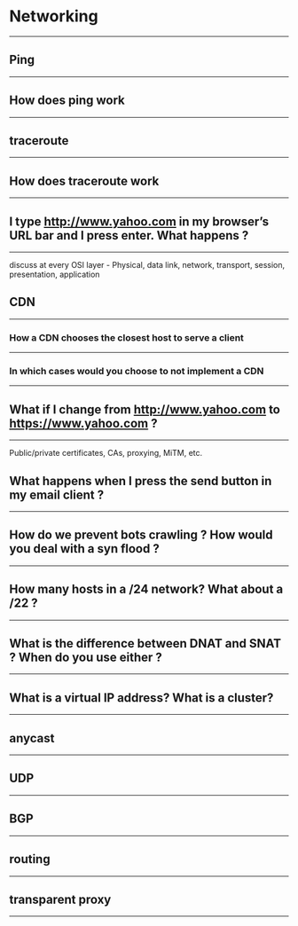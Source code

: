 # Networking
---

## Ping
---

## How does ping work
---

## traceroute
---

## How does traceroute work
---

## I type http://www.yahoo.com in my browser’s URL bar and I press enter. What happens ?
---
discuss at every OSI layer - Physical, data link, network, transport, session, presentation, application

## CDN
---

### How a CDN chooses the closest host to serve a client
---

### In which cases would you choose to not implement a CDN
---

## What if I change from http://www.yahoo.com to https://www.yahoo.com  ?
---

Public/private certificates, CAs, proxying, MiTM, etc.

## What happens when I press the send button in my email client ?
---

## How do we prevent bots crawling ? How would you deal with a syn flood ?
---

## How many hosts in a /24 network? What about a /22 ?
---

## What is the difference between DNAT and SNAT ? When do you use either ?
---

## What is a virtual IP address? What is a cluster?
---

## anycast
---

## UDP
---

## BGP
---

## routing
---

## transparent proxy
---
